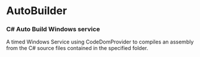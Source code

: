 # AutoBuilder
### C# Auto Build Windows service
A timed Windows Service using  CodeDomProvider to compiles an assembly from the C# source files contained in the specified folder.
